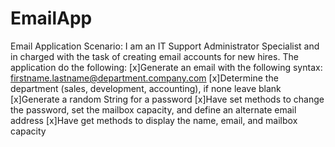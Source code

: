 # EmailApp
Email Application
Scenario: I am an IT Support Administrator Specialist and in charged with the task of creating email accounts for new hires.
The application do the following:
[x]Generate an email with the following syntax: firstname.lastname@department.company.com
[x]Determine the department (sales, development, accounting), if none leave blank
[x]Generate a random String for a password
[x]Have set methods to change the password, set the mailbox capacity, and define an alternate email address
[x]Have get methods to display the name, email, and mailbox capacity
